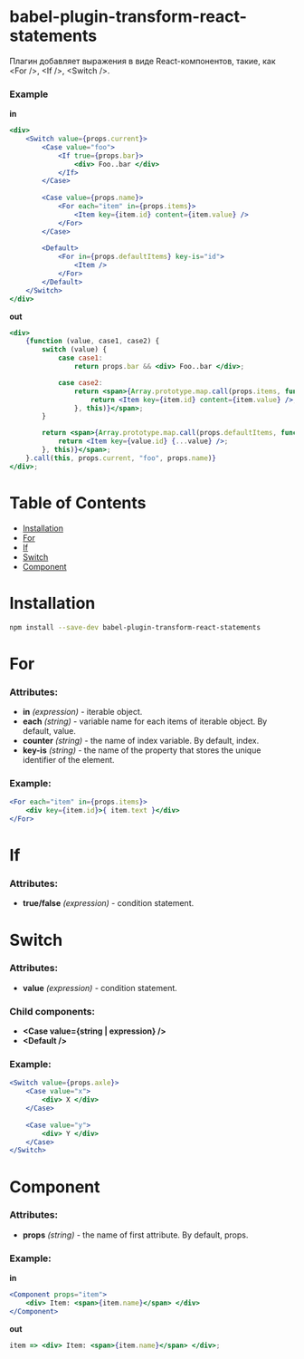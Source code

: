 # babel-plugin-transform-react-statements

Плагин добавляет выражения в виде React-компонентов, такие, как \<For />, \<If />, \<Switch />.


### Example

**in**

```jsx harmony
<div>
    <Switch value={props.current}>
        <Case value="foo">
            <If true={props.bar}>
                <div> Foo..bar </div>
            </If>
        </Case>
        
        <Case value={props.name}>
            <For each="item" in={props.items}>
                <Item key={item.id} content={item.value} />
            </For>
        </Case>
        
        <Default>
            <For in={props.defaultItems} key-is="id">
                <Item />
            </For>
        </Default>
    </Switch>
</div>
```

**out**

```jsx harmony
<div>
    {function (value, case1, case2) {
        switch (value) {
            case case1:
                return props.bar && <div> Foo..bar </div>;

            case case2:
                return <span>{Array.prototype.map.call(props.items, function (item, index) {
                    return <Item key={item.id} content={item.value} />;
                }, this)}</span>;
        }

        return <span>{Array.prototype.map.call(props.defaultItems, function (value, index) {
            return <Item key={value.id} {...value} />;
        }, this)}</span>;
    }.call(this, props.current, "foo", props.name)}
</div>;

```


# Table of Contents

* [Installation](#Installation)
* [For](#For)
* [If](#If)
* [Switch](#Switch)
* [Component](#Component)


# Installation

```sh
npm install --save-dev babel-plugin-transform-react-statements
```

# For

### Attributes:

* **in** _(expression)_ - iterable object.
* **each** _(string)_ - variable name for each items of iterable object. By default, value.
* **counter** _(string)_ - the name of index variable. By default, index.
* **key-is** _(string)_ - the name of the property that stores the unique identifier of the element.

### Example:

```jsx
<For each="item" in={props.items}>
    <div key={item.id}>{ item.text }</div>
</For>
```

# If

### Attributes:

* **true/false** _(expression)_ - condition statement.


# Switch

### Attributes:

* **value** _(expression)_ - condition statement.

### Child components:

* **\<Case value={string | expression} />**
* **\<Default />**

### Example:

```jsx harmony
<Switch value={props.axle}>
    <Case value="x">
        <div> X </div>
    </Case>
    
    <Case value="y">
        <div> Y </div>
    </Case>
</Switch>
```

# Component

### Attributes:

* **props** _(string)_ - the name of first attribute. By default, props.

### Example:

**in**

```jsx harmony
<Component props="item">
    <div> Item: <span>{item.name}</span> </div>
</Component>
```

**out**

```jsx harmony
item => <div> Item: <span>{item.name}</span> </div>;
```

